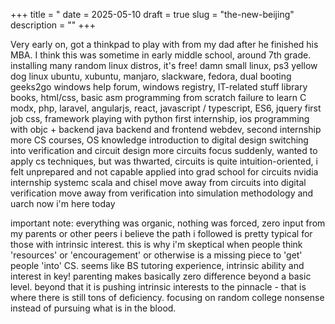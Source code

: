 +++
title = "
date = 2025-05-10
draft = true
slug = "the-new-beijing"
description = ""
+++

Very early on, got a thinkpad to play with from my dad after he finished his MBA. I think this was sometime in early middle school, around 7th grade.
installing many random linux distros, it's free!
damn small linux, ps3 yellow dog linux
ubuntu, xubuntu, manjaro, slackware, fedora, dual booting
geeks2go windows help forum, windows registry, IT-related stuff
library books, html/css, basic
asm programming from scratch
failure to learn C
modx, php, laravel, angularjs, react, javascript / typescript, ES6, jquery
first job
css, framework
playing with python
first internship, ios programming with objc + backend
java backend and frontend webdev, second internship
more CS courses, OS knowledge
introduction to digital design
switching into verification and circuit design
more circuits focus suddenly, wanted to apply cs techniques, but was thwarted, circuits is quite intuition-oriented, i felt unprepared and not capable
applied into grad school for circuits
nvidia internship
systemc
scala and chisel
move away from circuits into digital verification
move away from verification into simulation methodology and uarch
now i'm here today

important note: everything was organic, nothing was forced, zero input from my parents or other peers
i believe the path i followed is pretty typical for those with intrinsic interest. this is why i'm skeptical when people think 'resources' or 'encouragement' or otherwise is a missing piece to 'get' people 'into' CS. seems like BS
tutoring experience, intrinsic ability and interest in key! parenting makes basically zero difference beyond a basic level. beyond that it is pushing intrinsic interests to the pinnacle - that is where there is still tons of deficiency. focusing on random college nonsense instead of pursuing what is in the blood.
